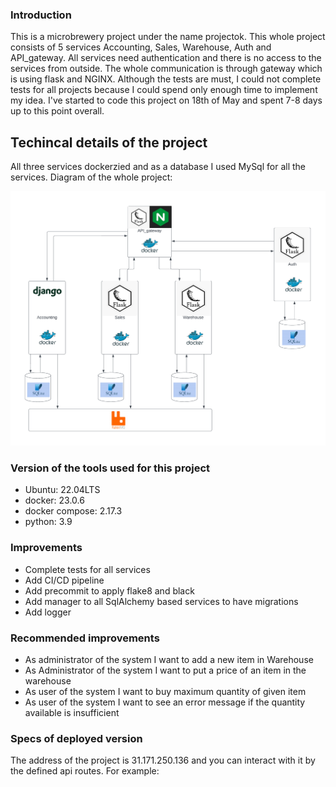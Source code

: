 ### Introduction

This is a microbrewery project under the name projectok. This whole project consists of 5 services Accounting, Sales, Warehouse, Auth and API_gateway. All services need authentication and there is no access to the services from outside. The whole communication is through gateway which is using flask and NGINX. Although the tests are must, I could not complete tests for all projects because I could spend only enough time to implement my idea. I've started to code this project on 18th of May and spent 7-8 days up to this point overall.

## Techincal details of the project

All three services dockerzied and as a database I used MySql for all the services. Diagram of the whole project:


![Alt text](microservices.png?raw=true "Schema")

### Version of the tools used for this project

- Ubuntu: 22.04LTS
- docker: 23.0.6
- docker compose: 2.17.3
- python: 3.9


### Improvements

- Complete tests for all services
- Add CI/CD pipeline
- Add precommit to apply flake8 and black
- Add manager to all SqlAlchemy based services to have migrations
- Add logger


### Recommended improvements

- As administrator of the system I want to add a new item in Warehouse
- As Administrator of the system I want to put a price of an item in the warehouse
- As user of the system I want to buy maximum quantity of given item
- As user of the system I want to see an error message if the quantity available is insufficient

### Specs of deployed version

The address of the project is 31.171.250.136 and you can interact with it by the defined api routes. For example:
